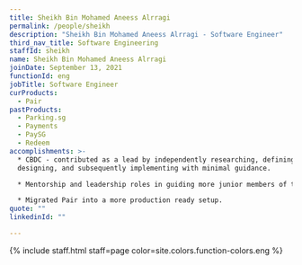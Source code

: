 ```yaml
---
title: Sheikh Bin Mohamed Aneess Alrragi
permalink: /people/sheikh
description: "Sheikh Bin Mohamed Aneess Alrragi - Software Engineer"
third_nav_title: Software Engineering
staffId: sheikh
name: Sheikh Bin Mohamed Aneess Alrragi
joinDate: September 13, 2021
functionId: eng
jobTitle: Software Engineer
curProducts:
  - Pair
pastProducts:
  - Parking.sg
  - Payments
  - PaySG
  - Redeem
accomplishments: >-
  * CBDC - contributed as a lead by independently researching, defining,
  designing, and subsequently implementing with minimal guidance.

  * Mentorship and leadership roles in guiding more junior members of the team for Redeem team.

  * Migrated Pair into a more production ready setup.
quote: ""
linkedinId: ""

---
```


{% include staff.html staff=page color=site.colors.function-colors.eng %}
